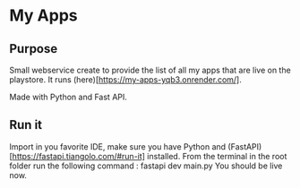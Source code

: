 # My Apps
## Purpose
Small webservice create to provide the list of all my apps that are live on the playstore.
It runs (here)[https://my-apps-yqb3.onrender.com/].

Made with Python and Fast API.

## Run it
Import in you favorite IDE, make sure you have Python and (FastAPI)[https://fastapi.tiangolo.com/#run-it] installed.
From the terminal in the root folder run the following command : fastapi dev main.py
You should be live now.